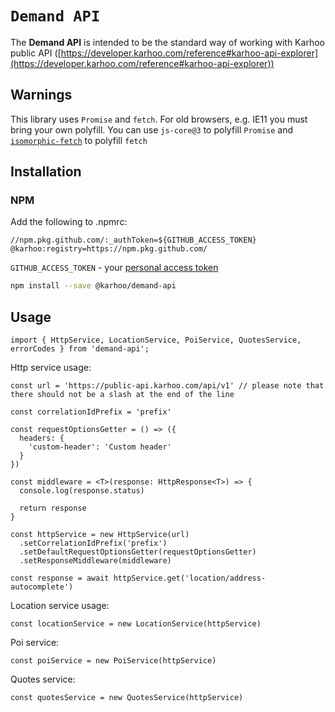 # `Demand API`

The **Demand API** is intended to be the standard way of working with Karhoo public API ([https://developer.karhoo.com/reference#karhoo-api-explorer](https://developer.karhoo.com/reference#karhoo-api-explorer))

## Warnings

This library uses `Promise` and `fetch`. For old browsers, e.g. IE11 you must bring your own polyfill. You can use `js-core@3` to polyfill `Promise` and [`isomorphic-fetch`](https://www.npmjs.com/package/isomorphic-fetch) to polyfill `fetch`

## Installation

### NPM

Add the following to .npmrc:

```
//npm.pkg.github.com/:_authToken=${GITHUB_ACCESS_TOKEN}
@karhoo:registry=https://npm.pkg.github.com/
``` 

`GITHUB_ACCESS_TOKEN` - your [personal access token](https://help.github.com/en/github/authenticating-to-github/creating-a-personal-access-token-for-the-command-line)

```sh
npm install --save @karhoo/demand-api
```

## Usage

```
import { HttpService, LocationService, PoiService, QuotesService, errorCodes } from 'demand-api';
```

Http service usage:

```
const url = 'https://public-api.karhoo.com/api/v1' // please note that there should not be a slash at the end of the line

const correlationIdPrefix = 'prefix'

const requestOptionsGetter = () => ({
  headers: {
    'custom-header': 'Custom header'
  }
})

const middleware = <T>(response: HttpResponse<T>) => {
  console.log(response.status)

  return response
}

const httpService = new HttpService(url)
  .setCorrelationIdPrefix('prefix')
  .setDefaultRequestOptionsGetter(requestOptionsGetter)
  .setResponseMiddleware(middleware)

const response = await httpService.get('location/address-autocomplete')
```

Location service usage:

```
const locationService = new LocationService(httpService)
```

Poi service:

```
const poiService = new PoiService(httpService)
```

Quotes service:

```
const quotesService = new QuotesService(httpService)
```